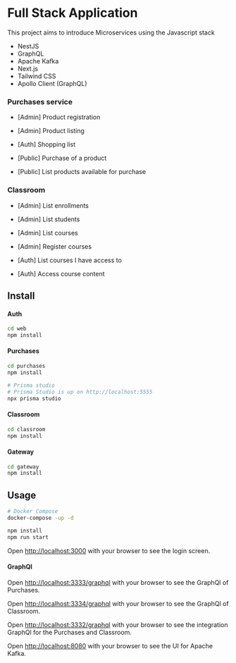 # Full Stack Application
This project aims to introduce Microservices using the Javascript stack


- NestJS
- GraphQL
- Apache Kafka
- Next.js
- Tailwind CSS
- Apollo Client (GraphQL)

### Purchases service

- [Admin] Product registration
- [Admin] Product listing

- [Auth] Shopping list

- [Public] Purchase of a product
- [Public] List products available for purchase

### Classroom

- [Admin] List enrollments
- [Admin] List students
- [Admin] List courses
- [Admin] Register courses

- [Auth] List courses I have access to
- [Auth] Access course content

## Install

#### Auth

```bash
cd web
npm install
```

#### Purchases

```bash
cd purchases
npm install

# Prisma studio
# Prisma Studio is up on http://localhost:5555
npx prisma studio
```

#### Classroom

```bash
cd classroom
npm install
```

#### Gateway

```bash
cd gateway
npm install
```

## Usage

```bash
# Docker Compose
docker-compose -up -d

npm install
npm run start
```

Open [http://localhost:3000](http://localhost:3000) with your browser to see the login screen.

#### GraphQl

Open [http://localhost:3333/graphql](http://localhost:3333/graphql) with your browser to see the GraphQl of Purchases.

Open [http://localhost:3334/graphql](http://localhost:3334/graphql) with your browser to see the GraphQl of Classroom.

Open [http://localhost:3332/graphql](http://localhost:3332/graphql) with your browser to see the integration GraphQl for the Purchases and Classroom.

Open [http://localhost:8080](http://localhost:8080) with your browser to see the UI for Apache Kafka.
